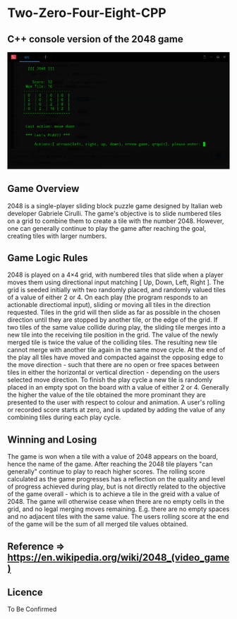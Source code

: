 # Two-Zero-Four-Eight-CPP

## C++ console version of the 2048 game

![Screenshot](screenshot-2048.png)


## Game Overview

2048 is a single-player sliding block puzzle game designed by Italian web developer Gabriele Cirulli. 
The game's objective is to slide numbered tiles on a grid to combine them to create a tile with the number 2048. 
However, one can generally continue to play the game after reaching the goal, creating tiles with larger numbers.


## Game Logic Rules

2048 is played on a 4×4 grid, with numbered tiles that slide when a player moves them using directional input matching [ Up, Down, Left, Right ].
The grid is seeded initially with two randomly placed, and randomly valued tiles of a value of either 2 or 4.
On each play (the program responds to an actionable directiomal input), sliding or moving all tiles in the direction requested. Tiles in the grid will then slide as far as possible in the chosen direction until they are stopped by another tile, or the edge of the grid. 
If two tiles of the same value collide during play, the sliding tile merges into a new tile into the receiving tile position in the grid.
The value of the newly merged tile is twice the value of the colliding tiles. The resulting new tile cannot merge with another tile again in the same move cycle. At the end of the play all tiles have moved and compacted against the opposing edge to the move direction - such that there are no open or free spaces between tiles in either the horizontal or vertical direction - depending on the users selected move direction. To finish the play cycle a new tile is randomly placed in an empty spot on the board with a value of either 2 or 4. 
Generally the higher the value of the tile obtained the more prominant they are presented to the user with respect to colour and animation.
A user's rolling or recorded score starts at zero, and is updated by adding the value of any combining tiles during each play cycle. 


## Winning and Losing

The game is won when a tile with a value of 2048 appears on the board, hence the name of the game.
After reaching the 2048 tile players "can generally" continue to play to reach higher scores.  The rolling score calculated as the game progresses has a reflection on the quality and level of progress achieved during play, but is not directly related to the objective of the game overall - which is to achieve a tile in the greid with a value of 2048. 
The game will otherwise cease when there are no empty cells in the grid, and no legal merging moves remaining. E.g. there are no empty spaces and no adjacent tiles with the same value.
The users rolling score at the end of the game will be the sum of all merged tile values obtained.


## Reference => https://en.wikipedia.org/wiki/2048_(video_game)

## Licence
To Be Confirmed
